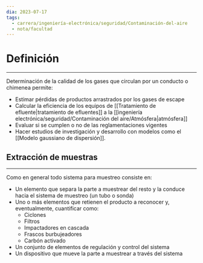 ```yaml
---
dia: 2023-07-17
tags:
  - carrera/ingeniería-electrónica/seguridad/Contaminación-del-aire
  - nota/facultad
---
```

# Definición
---
Determinación de la calidad de los gases que circulan por un conducto o chimenea permite:
* Estimar pérdidas de productos arrastrados por los gases de escape
* Calcular la eficiencia de los equipos de [[Tratamiento de efluente|tratamiento de efluentes]] a la [[ingeniería electrónica/seguridad/Contaminación del aire/Atmósfera|atmósfera]]
* Evaluar si se cumplen o no de las reglamentaciones vigentes
* Hacer estudios de investigación y desarrollo con modelos como el [[Modelo gaussiano de dispersión]].

## Extracción de muestras
---
Como en general todo sistema para muestreo consiste en:
* Un elemento que separa la parte a muestrear del resto y la conduce hacia el sistema de muestreo (un tubo o sonda)
* Uno o más elementos que retienen el producto a reconocer y, eventualmente, cuantificar como:
	* Ciclones
	* Filtros
	* Impactadores en cascada
	* Frascos burbujeadores
	* Carbón activado
* Un conjunto de elementos de regulación y control del sistema
* Un dispositivo que mueve la parte a muestrear a través del sistema